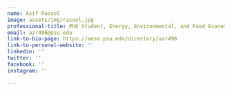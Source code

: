 ```yaml
---
name: Asif Rasool
image: assets/img/rasool.jpg
professional-title: PhD Student, Energy, Environmental, and Food Economics, Penn State
email: azr496@psu.edu
link-to-bio-page: https://aese.psu.edu/directory/azr496
link-to-personal-website: ''
linkedin: ''
twitter: ''
facebook: ''
instagram: ''

---
```

